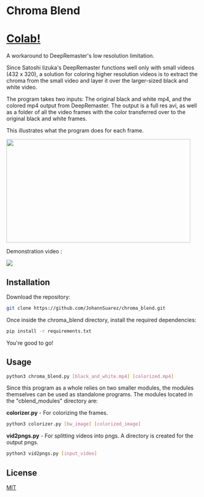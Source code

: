 ﻿# Chroma Blend

# [Colab!](https://colab.research.google.com/drive/1Kg5zNDPi2MXCXxCBbSy-k_pmqcW-saOh?usp=sharing#scrollTo=5cqDOG4UWeMB)

A workaround to DeepRemaster's low resolution limitation.

Since Satoshi Iizuka's DeepRemaster functions well only with small videos (432 x 320), a solution for coloring higher resolution videos is to extract the chroma from the small video and layer it over the larger-sized black and white video.

The program takes two inputs: The original black and white mp4, and the colored mp4 output from DeepRemaster. The output is a full res avi, as well as a folder of all the video frames with the color transferred over to the original black and white frames.

This illustrates what the program does for each frame.

<img src="https://i.imgur.com/Euuqf5K.gif" width="480" height="270">

Demonstration video :


[![](http://img.youtube.com/vi/zv7PUKbj3yM/0.jpg)](http://www.youtube.com/watch?v=zv7PUKbj3yM "")

## Installation

Download the repository:

```bash
git clone https://github.com/JohannSuarez/chroma_blend.git
```

Once inside the chroma_blend directory, install the required dependencies:
```bash
pip install -r requirements.txt
```
You're good to go!

## Usage

```bash
python3 chroma_blend.py [black_and_white.mp4] [colorized.mp4]
```

Since this program as a whole relies on two smaller modules, the modules themselves can be used as standalone programs.
The modules located in the "cblend_modules" directory are:

**colorizer.py** - For colorizing the frames.

```bash
python3 colorizer.py [bw_image] [colorized_image]
```


**vid2pngs.py** - For splitting videos into pngs. A directory is created for the output pngs.

```bash
python3 vid2pngs.py [input_video]
```


## License
[MIT](https://choosealicense.com/licenses/mit/)
